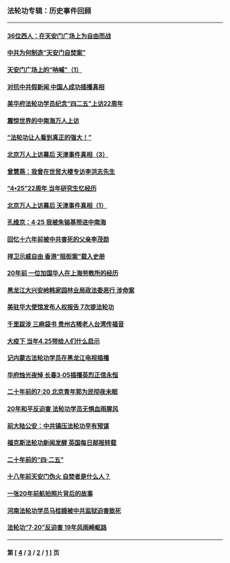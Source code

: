 ### 法轮功专辑：历史事件回顾
---
#### [36位西人：在天安门广场上为自由而战](../../pages/nf5793/n13390029.md?02180430) 
#### [中共为何制造“天安门自焚案”](../../pages/nf5793/n13183270.md?02180430) 
#### [天安门广场上的“呐喊”（1）](../../pages/nf5793/n13105277.md?02180430) 
#### [对抗中共假新闻 中国人成功插播真相](../../pages/nf5793/n12910618.md?02180430) 
#### [美华府法轮功学员纪念“四二五”上访22周年](../../pages/nf5793/n12904445.md?02180430) 
#### [震惊世界的中南海万人上访](../../pages/nf5793/n12903976.md?02180430) 
#### [“法轮功让人看到真正的强大！”](../../pages/nf5793/n12903195.md?02180430) 
#### [北京万人上访幕后 天津事件真相（3）](../../pages/nf5793/n12902807.md?02180430) 
#### [曾慧燕：我曾在世贸大楼专访李洪志先生](../../pages/nf5793/n12898729.md?02180430) 
#### [“4•25”22周年 当年研究生忆经历](../../pages/nf5793/n12894152.md?02180430) 
#### [北京万人上访幕后 天津事件真相（1）](../../pages/nf5793/n12885174.md?02180430) 
#### [孔维京：4·25 我被朱镕基带进中南海](../../pages/nf5793/n12864987.md?02180430) 
#### [回忆十六年前被中共害死的父亲李茂勋](../../pages/nf5793/n12880270.md?02180430) 
#### [捍卫示威自由 香港“阻街案”载入史册](../../pages/nf5793/n12811245.md?02180430) 
#### [20年前 一位加国华人在上海劳教所的经历](../../pages/nf5793/n12707932.md?02180430) 
#### [黑龙江大兴安岭韩家园林业局政法委恶行 涉命案](../../pages/nf5793/n12622815.md?02180430) 
#### [美驻华大使馆发布人权报告 7次提法轮功](../../pages/nf5793/n12520541.md?02180430) 
#### [千里跋涉 三麻袋书 贵州古稀老人台湾传福音](../../pages/nf5793/n12198750.md?02180430) 
#### [大疫下 当年4.25带给人们什么启示](../../pages/nf5793/n12058565.md?02180430) 
#### [记内蒙古法轮功学员在黑龙江电视插播](../../pages/nf5793/n11699194.md?02180430) 
#### [华府烛光夜悼 长春3·05插播英烈正信永恒](../../pages/nf5793/n11397432.md?02180430) 
#### [二十年前的7·20 北京青年郭为民彻夜未眠](../../pages/nf5793/n11354195.md?02180430) 
#### [20年和平反迫害 法轮功学员无惧血雨腥风](../../pages/nf5793/n11348279.md?02180430) 
#### [前大陆公安：中共镇压法轮功早有预谋](../../pages/nf5793/n11352168.md?02180430) 
#### [福克斯法轮功新闻发酵  英国每日邮报转载](../../pages/nf5793/n11285952.md?02180430) 
#### [二十年前的“四·二五”](../../pages/nf5793/n11207639.md?02180430) 
#### [十八年前天安门伪火 自焚者是什么人？](../../pages/nf5793/n10996556.md?02180430) 
#### [一张20年前航拍照片背后的故事](../../pages/nf5793/n10693797.md?02180430) 
#### [河南法轮功学员马桂娥被中共监狱迫害致死](../../pages/nf5793/n10684974.md?02180430) 
#### [法轮功“7‧20”反迫害 19年风雨崎岖路](../../pages/nf5793/n10570834.md?02180430) 

---
#### 第 [ [4](./4.md?02180430) / [3](./3.md?02180430) / [2](./2.md?02180430) / [1](./1.md?02180430) ] 页
